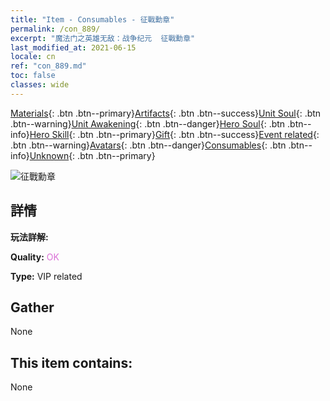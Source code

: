 ```yaml
---
title: "Item - Consumables - 征戰勳章"
permalink: /con_889/
excerpt: "魔法门之英雄无敌：战争纪元  征戰勳章"
last_modified_at: 2021-06-15
locale: cn
ref: "con_889.md"
toc: false
classes: wide
---
```

 [Materials](/ItemsCN/){: .btn .btn--primary}[Artifacts](/ItemsCN/Artifacts/){: .btn .btn--success}[Unit Soul](/ItemsCN/UnitSoul/){: .btn .btn--warning}[Unit Awakening](/ItemsCN/UnitAwakening/){: .btn .btn--danger}[Hero Soul](/ItemsCN/HeroSoul/){: .btn .btn--info}[Hero Skill](/ItemsCN/HeroSkill/){: .btn .btn--primary}[Gift](/ItemsCN/Gift/){: .btn .btn--success}[Event related](/ItemsCN/Events/){: .btn .btn--warning}[Avatars](/ItemsCN/Avatars/){: .btn .btn--danger}[Consumables](/ItemsCN/Consumables/){: .btn .btn--info}[Unknown](/ItemsCN/Unknown/){: .btn .btn--primary}

 ![征戰勳章](/images/t/i_39980.png)

## 詳情
 **玩法詳解:** 

 **Quality:** <span style="color: #DA70D6">OK</span>

 **Type:** VIP related

## Gather

  None

## This item contains:

  None

